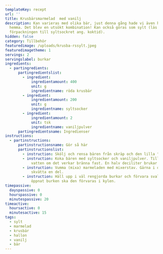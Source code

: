 ```yaml
---
templateKey: recept
url: ''
title: Krusbärsmarmelad  med vanilj
description: Kan varieras med olika bär, just denna gång hade vi även hallon
  hemma. Det blev en utsökt kombination! Kan också göras som sylt (läs på
  förpackningen till syltsockret ang. koktid).
hidden: false
category: Tillbehör
featuredimage: /uploads/krusba-rssylt.jpeg
featuredimagetheme: 1
servings: 2
servingslabel: burkar
ingredients:
  - partingredients:
      partingredientslist:
        - ingredient:
            ingredientamount: 400
            unit: g
            ingredientname: röda krusbär
        - ingredient:
            ingredientamount: 200
            unit: g
            ingredientname: syltsocker
        - ingredient:
            ingredientamount: 2
            unit: tsk
            ingredientname: vaniljpulver
      partingredientsname: Ingredienser
instructions:
  - partinstructions:
      partinstructionsname: Gör så här
      partinstructionslist:
        - instruction: Skölj och rensa bären från skräp och den lilla "piggen".
        - instruction: Koka bären med syltsocker och vaniljpulver. Tillsätt en skvimp
            vatten om det verkar bränna fast. En halv deciliter brukar räcka.
        - instruction: Vumma (mixa) marmeladen med mixerstav. Gärna i diskhon då det kan
            skvätta en del.
        - instruction: Häll upp i väl rengjorda burkar och förvara svalt och mörkt. När du
            öppnat burken ska den förvaras i kylen.
timepassive:
  dayspassive: 0
  hourspassive: 0
  minutespassive: 20
timeactive:
  hoursactive: 0
  minutesactive: 15
tags:
  - sylt
  - marmelad
  - krusbär
  - hallon
  - vanilj
  - bär
---
```

